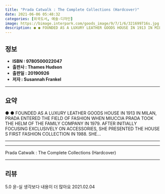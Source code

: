 ```yaml
---
title: "Prada Catwalk : The Complete Collections (Hardcover)"
date: 2021-06-06 05:48:32
categories: [외국도서, 예술-디자인]
image: https://bimage.interpark.com/goods_image/9/7/1/6/321699716s.jpg
description: ● ● FOUNDED AS A LUXURY LEATHER GOODS HOUSE IN 1913 IN MILAN, PRADA ENTERED THE FIELD OF FASHION WHEN MIUCCIA PRADA TOOK THE HELM OF THE FAMILY COMPANY IN 197
---
```


## **정보**

- **ISBN : 9780500022047**
- **출판사 : Thames   Hudson**
- **출판일 : 20190926**
- **저자 : Susannah Frankel**

------



## **요약**

●  ●  FOUNDED AS A LUXURY LEATHER GOODS HOUSE IN 1913 IN MILAN, PRADA ENTERED THE FIELD OF FASHION WHEN MIUCCIA PRADA TOOK THE HELM OF THE FAMILY COMPANY IN 1979. AFTER INITIALLY FOCUSING EXCLUSIVELY ON ACCESSORIES, SHE PRESENTED THE HOUSE S FIRST FASHION COLLECTION IN 1988. SHE... 

------



------


Prada Catwalk : The Complete Collections (Hardcover) 

------


## **리뷰** 

5.0 윤-실 생각보다 내용이 더 많아요 2021.02.04 <br/>